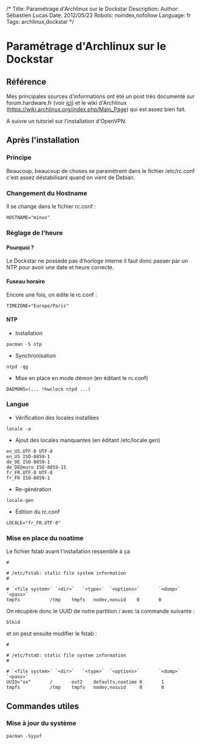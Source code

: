 /*
Title: Paramétrage d'Archlinux sur le Dockstar
Description: 
Author: Sébastien Lucas
Date: 2012/05/23
Robots: noindex,nofollow
Language: fr
Tags: archlinux,dockstar
*/
# Paramétrage d'Archlinux sur le Dockstar

## Référence
Mes principales sources d'informations ont été un post très documenté sur forum.hardware.fr (voir [ici](http://forum.hardware.fr/hfr/OSAlternatifs/Hardware-2/seagate-dockstar-computer-sujet_71314_83.htm#t1306553)) et le wiki d'Archlinux (https://wiki.archlinux.org/index.php/Main_Page) qui est assez bien fait.

A suivre un tutoriel sur l'installation d'OpenVPN.

## Après l'installation

### Principe
Beaucoup, beaucoup de choses se paramètrent dans le fichier /etc/rc.conf c'est assez déstabilisant quand on vient de Debian.
### Changement du Hostname

Il se change dans le fichier rc.conf :
```
HOSTNAME="minus"
```
### Réglage de l'heure

#### Pourquoi ?
Le Dockstar ne possède pas d'horloge interne il faut donc passer par un NTP pour avoir une date et heure correcte.
#### Fuseau horaire

Encore une fois, on édite le rc.conf :
```
TIMEZONE="Europe/Paris"
```
#### NTP

*	Installation
```
pacman -S ntp
```

*	Synchronisation
```
ntpd -qg
```

*	Mise en place en mode démon (en éditant le rc.conf)
```
DAEMONS=(... !hwclock ntpd ...)
```
### Langue

*	Vérification des locales installées
```
locale -a
```

*	Ajout des locales manquantes (en éditant /etc/locale.gen)
```
en_US.UTF-8 UTF-8
en_US ISO-8859-1
de_DE ISO-8859-1
de_DE@euro ISO-8859-15
fr_FR.UTF-8 UTF-8
fr_FR ISO-8859-1
```

*	Re-génération
```
locale-gen
```

*	Édition du rc.conf
```
LOCALE="fr_FR.UTF-8"
```
### Mise en place du noatime

Le fichier fstab avant l'installation ressemble à ça
```
#

# /etc/fstab: static file system information
#

# `<file system>` `<dir>`   `<type>`  `<options>`       `<dump>`  `<pass>`
tmpfs           /tmp    tmpfs   nodev,nosuid    0       0
```

On récupère donc le UUID de notre partition / avec la commande suivante :
```
blkid
```

et on peut ensuite modifier le fstab :
```
#

# /etc/fstab: static file system information
#

# `<file system>` `<dir>`   `<type>`  `<options>`       `<dump>`  `<pass>`
UUID="xx"       /       ext2    defaults,noatime 0       1
tmpfs           /tmp    tmpfs   nodev,nosuid     0       0
```
## Commandes utiles

### Mise à jour du système
```
pacman -Syyuf
```


